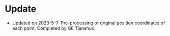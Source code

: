# Update
* Updated on 2023-5-7: Pre-processing of original position coordinates of each point. Completed by GE Tianshuo. 
